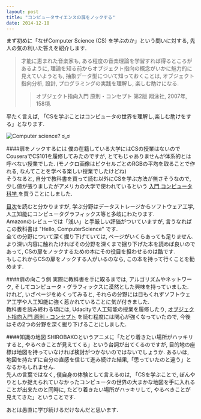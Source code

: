 ```yaml
---
layout: post
title: "コンピュータサイエンスの扉をノックする"
date: 2014-12-18
---
```


まず初めに「なぜComputer Science (CS) を学ぶのか」という問いに対する, 先人の気の利いた答えを紹介します.

>才能に恵まれた音楽家も, ある程度の音楽理論を学習すれば得るところがあるように, 理論を知る前からオブジェクト指向の概念がいかに魅力的に見えていようとも, 抽象データ型について知っておくことは, オブジェクト指向分析, 設計, プログラミングの実践を理解し, 楽しむ助けになる.
>> オブジェクト指向入門 原則・コンセプト 第2版 翔泳社, 2007年, 158項.

平たく言えば, 「CSを学ぶことはコンピュータの世界を理解し,楽しむ助けをする」となります.  

![Computer science? ಠ_ಠ](http://i.imgur.com/Wx91Z.jpg)

####扉をノックするには
僕の在籍している大学にはCSの授業はないので CouseraでCS101を履修してみたのですが, とてもじゃありませんが体系的とは呼べない授業でした. (モノクロ画像はピクセルごとのRGBの平均を取ることで作れる, なんてことを学べる楽しい授業でしたけどね)  
そうなると, 自分で教科書を買って読む以外にCSを学ぶ方法が無さそうなので, 少し値が張りましたがアメリカの大学で使われているという [入門 コンピュータ科学 ](http://www.amazon.co.jp/%E5%85%A5%E9%96%80-%E3%82%B3%E3%83%B3%E3%83%94%E3%83%A5%E3%83%BC%E3%82%BF%E7%A7%91%E5%AD%A6-IT%E3%82%92%E6%94%AF%E3%81%88%E3%82%8B%E6%8A%80%E8%A1%93%E3%81%A8%E7%90%86%E8%AB%96%E3%81%AE%E5%9F%BA%E7%A4%8E%E7%9F%A5%E8%AD%98-Glenn-Brookshear/dp/4048869574/ref=sr_1_2?ie=UTF8&qid=1418880185&sr=8-2&keywords=%E3%82%B3%E3%83%B3%E3%83%94%E3%83%A5%E3%83%BC%E3%82%BF%E3%82%B5%E3%82%A4%E3%82%A8%E3%83%B3%E3%82%B9) を買うことにしました.

[目次](http://www.amazon.co.jp/gp/reader/4048869574/ref=sib_dp_bod_toc/377-1751358-4837307?ie=UTF8&p=S00E#reader-link)を読むと分かりますが, 学ぶ分野はデータストレージからソフトウェア工学, 人工知能にコンピュータグラフィックス等と多岐にわたります.  
Amazonのレビューでは「浅い」と手厳しい評価がついていますが, 言うなればこの教科書は "Hello, ComputerScience" です.  
全ての分野について深く掘り下げていては, ページがいくらあっても足りません.  
より深い内容に触れたければその分野を深くまで掘り下げた本を読めば良いのであって, CSの扉をノックするための本にその役目を担わせるのは酷です.  
もしこれからCSの扉をノックする人がいるのなら, この本を持って行くことを勧めます.

####扉の向こう側
実際に教科書を手に取るまでは, アルゴリズムやネットワーク, そしてコンピュータ・グラフィックスに漠然とした興味を持っていました.  
けれど, いざページをめくってみると, それらの分野には目もくれずソフトウェア工学や人工知能に強く惹かれていることに気が付きました.  
教科書を読み終わる頃には, Udacityで人工知能の授業を履修したり, [オブジェクト指向入門 原則・コンセプト](http://www.amazon.co.jp/%E3%82%AA%E3%83%96%E3%82%B8%E3%82%A7%E3%82%AF%E3%83%88%E6%8C%87%E5%90%91%E5%85%A5%E9%96%80-%E7%AC%AC2%E7%89%88-%E5%8E%9F%E5%89%87%E3%83%BB%E3%82%B3%E3%83%B3%E3%82%BB%E3%83%97%E3%83%88-Architect%E2%80%99Archive-%E3%82%AF%E3%83%A9%E3%82%B7%E3%83%83%E3%82%AF%E3%83%A2%E3%83%80%E3%83%B3%E3%83%BB%E3%82%B3%E3%83%B3%E3%83%94%E3%83%A5%E3%83%BC%E3%83%86%E3%82%A3%E3%83%B3%E3%82%B0/dp/4798111112/ref=sr_1_1?ie=UTF8&qid=1418884509&sr=8-1&keywords=%E3%82%AA%E3%83%96%E3%82%B8%E3%82%A7%E3%82%AF%E3%83%88%E6%8C%87%E5%90%91%E5%85%A5%E9%96%80) を読む程度には関心が強くなっていたので, 今後はその2つの分野を深く掘り下げることにしました.

####知識の地図
SHIROBAKOというアニメに「たどり着きたい場所がハッキリすると, やるべきことが見えてくる」という台詞が出てくるのですが, 目的地の座標は地図を持っていなければ検討がつかないのではないでしょうか.
あるいは, 地図を持たずに自分の直感を信じて進み続けた結果,「思っていたのと違う」となるかもしれません.  
先人の言葉ではなく, 僕自身の体験として言えるのは, 「CSを学ぶことで, ぼんやりとしか捉えられていなかったコンピュータの世界の大まかな地図を手に入れることが出来たのと同時に, たどり着きたい場所がハッキリして, やるべきことが見えてきた」ということです.

あとは愚直に学び続けるだけなんだと思います.
